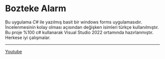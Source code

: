 # Bozteke Alarm

Bu uygulama *C#* ile yazılmış basit bir windows forms uygulamasıdır. İncelenmesinin kolay olması açısından değişken isimleri türkçe kullanılmıştır.
Bu proje %100 c# kullanarak Visual Studio 2022 ortamında hazırlanmıştır.
Herkese iyi çalışmalar.  
  
---
  
[Youtube](https://www.youtube.com/c/burakboztekemusic/)
